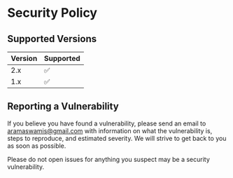 # Security Policy

## Supported Versions

| Version | Supported          |
| ------- | ------------------ |
| 2.x   | :white_check_mark: |
| 1.x   | :white_check_mark: |


## Reporting a Vulnerability

If you believe you have found a vulnerability, please send an email to
[aramaswamis@gmail.com](mailto:aramaswamis@gmail.com) with information
on what the vulnerability is, steps to reproduce, and estimated severity. We will
strive to get back to you as soon as possible.

Please do not open issues for anything you suspect may be a security vulnerability.
